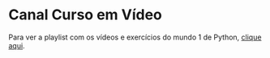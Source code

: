 # Canal Curso em Vídeo

Para ver a playlist com os vídeos e exercícios do mundo 1 de Python, [clique aqui](https://www.youtube.com/playlist?list=PLHz_AreHm4dlKP6QQCekuIPky1CiwmdI6).